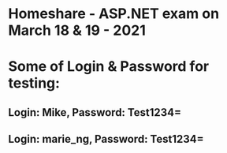 # Homeshare - ASP.NET exam on March 18 & 19 - 2021 #
# Some of Login & Password for testing: #
## Login: Mike,    Password: Test1234= ##
## Login: marie_ng,    Password: Test1234= ##







